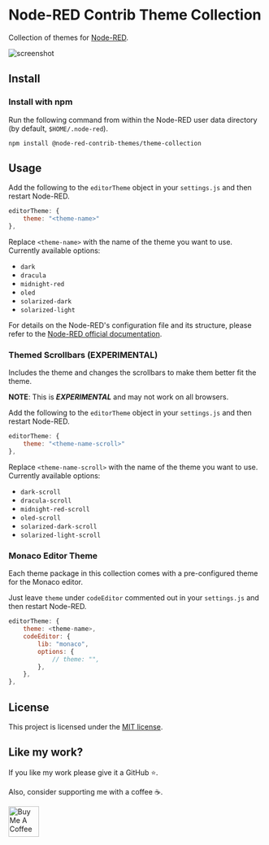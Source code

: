 # Node-RED Contrib Theme Collection

Collection of themes for [Node-RED][node-red].

![screenshot](https://raw.githubusercontent.com/node-red-contrib-themes/theme-collection/v2.x/images/screenshot.png)

## Install

### Install with npm

Run the following command from within the Node-RED user data directory (by default, `$HOME/.node-red`).

```shell
npm install @node-red-contrib-themes/theme-collection
```

## Usage

Add the following to the `editorTheme` object in your `settings.js` and then restart Node-RED.

```js
editorTheme: {
    theme: "<theme-name>"
},
```

Replace `<theme-name>` with the name of the theme you want to use. Currently available options:

- `dark`
- `dracula`
- `midnight-red`
- `oled`
- `solarized-dark`
- `solarized-light`

For details on the Node-RED's configuration file and its structure, please refer to the [Node-RED official documentation][node-red-doc].

### Themed Scrollbars (EXPERIMENTAL)

Includes the theme and changes the scrollbars to make them better fit the theme.

**NOTE**: This is ***EXPERIMENTAL*** and may not work on all browsers.

Add the following to the `editorTheme` object in your `settings.js` and then restart Node-RED.

```js
editorTheme: {
    theme: "<theme-name-scroll>"
},
```

Replace `<theme-name-scroll>` with the name of the theme you want to use. Currently available options:

- `dark-scroll`
- `dracula-scroll`
- `midnight-red-scroll`
- `oled-scroll`
- `solarized-dark-scroll`
- `solarized-light-scroll`

### Monaco Editor Theme

Each theme package in this collection comes with a pre-configured theme for the Monaco editor.

Just leave `theme` under `codeEditor` commented out in your `settings.js` and then restart Node-RED.

```js
editorTheme: {
    theme: <theme-name>,
    codeEditor: {
        lib: "monaco",
        options: {
            // theme: "",
        },
    },
},
```

## License

This project is licensed under the [MIT license][license].

## Like my work?

If you like my work please give it a GitHub ⭐️.

Also, consider supporting me with a coffee ☕.

<a href="https://www.buymeacoffee.com/mbonani" target="_blank"><img src="https://cdn.buymeacoffee.com/buttons/v2/default-red.png" alt="Buy Me A Coffee" height="60px"></a>

[license]: LICENSE
[node-red-doc]: https://nodered.org/docs/user-guide/runtime/configuration#editor-themes
[node-red]: https://nodered.org/
